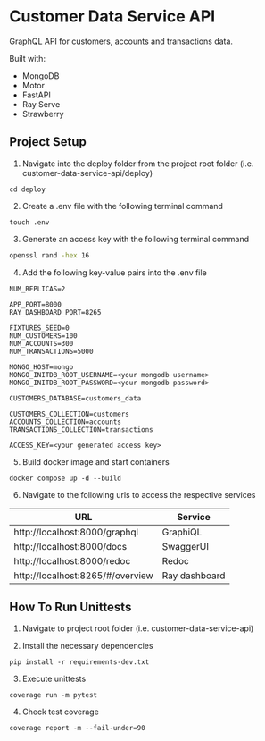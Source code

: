 # Customer Data Service API

GraphQL API for customers, accounts and transactions data. 

Built with:
* MongoDB
* Motor
* FastAPI
* Ray Serve
* Strawberry

## Project Setup

1. Navigate into the deploy folder from the project root folder (i.e. customer-data-service-api/deploy)
```shell
cd deploy
```

2. Create a .env file with the following terminal command
```shell
touch .env
```

3. Generate an access key with the following terminal command
```sh
openssl rand -hex 16
```

4. Add the following key-value pairs into the .env file
```
NUM_REPLICAS=2

APP_PORT=8000
RAY_DASHBOARD_PORT=8265

FIXTURES_SEED=0
NUM_CUSTOMERS=100
NUM_ACCOUNTS=300
NUM_TRANSACTIONS=5000

MONGO_HOST=mongo
MONGO_INITDB_ROOT_USERNAME=<your mongodb username>
MONGO_INITDB_ROOT_PASSWORD=<your mongodb password>

CUSTOMERS_DATABASE=customers_data

CUSTOMERS_COLLECTION=customers
ACCOUNTS_COLLECTION=accounts
TRANSACTIONS_COLLECTION=transactions

ACCESS_KEY=<your generated access key>
```

5. Build docker image and start containers
```shell
docker compose up -d --build
```

6. Navigate to the following urls to access the respective services

| URL                              | Service       |
| -------------------------------- |-------------- |
| http://localhost:8000/graphql    | GraphiQL      |
| http://localhost:8000/docs       | SwaggerUI     |
| http://localhost:8000/redoc      | Redoc         |
| http://localhost:8265/#/overview | Ray dashboard |

## How To Run Unittests

1. Navigate to project root folder (i.e. customer-data-service-api) 

2. Install the necessary dependencies
```shell
pip install -r requirements-dev.txt
```

3. Execute unittests
```shell
coverage run -m pytest
```

4. Check test coverage
```shell
coverage report -m --fail-under=90
```